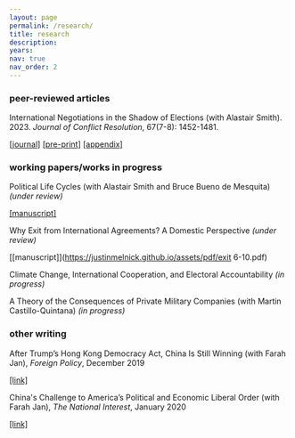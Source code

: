 ```yaml
---
layout: page
permalink: /research/
title: research
description:
years:
nav: true
nav_order: 2
---
```


<h3>peer-reviewed articles</h3>

International Negotiations in the Shadow of Elections (with Alastair Smith). 2023. _Journal of Conflict Resolution_, 67(7-8): 1452-1481.

[[journal]](https://journals.sagepub.com/doi/abs/10.1177/00220027221139433)     [[pre-print]](https://justinmelnick.github.io/assets/pdf/text_10_27.pdf)     [[appendix]](https://justinmelnick.github.io/assets/pdf/nego_online.pdf)

<h3>working papers/works in progress</h3>

Political Life Cycles (with Alastair Smith and Bruce Bueno de Mesquita) _(under review)_

[[manuscript]](https://justinmelnick.github.io/assets/pdf/PLC_March2023.pdf)

Why Exit from International Agreements? A Domestic Perspective  _(under review)_

[[manuscript]](https://justinmelnick.github.io/assets/pdf/exit 6-10.pdf)

Climate Change, International Cooperation, and Electoral Accountability  _(in progress)_

A Theory of the Consequences of Private Military Companies (with Martin Castillo-Quintana)  _(in progress)_

<h3>other writing</h3>

After Trump’s Hong Kong Democracy Act, China Is Still Winning (with Farah Jan), _Foreign Policy_, December 2019

[[link]](https://foreignpolicy.com/2019/12/02/trump-surprise-move-human-rights-hong-kong-protesters-democracy-act-upper-hand-china-trade-talks/)

China's Challenge to America’s Political and Economic Liberal Order (with Farah Jan), _The National Interest_, January 2020

[[link]](https://nationalinterest.org/feature/chinas-challenge-america%E2%80%99s-political-and-economic-liberal-order-111361)
